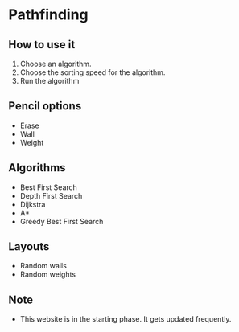 # Pathfinding

## How to use it
1. Choose an algorithm.
2. Choose the sorting speed for the algorithm.
3. Run the algorithm

## Pencil options
* Erase
* Wall
* Weight

## Algorithms
* Best First Search
* Depth First Search
* Dijkstra
* A*
* Greedy Best First Search

## Layouts
* Random walls
* Random weights

## Note
* This website is in the starting phase. It gets updated frequently.
